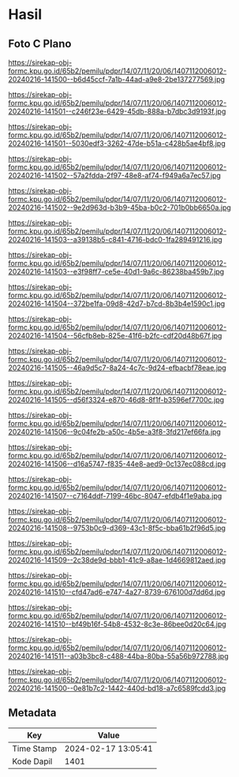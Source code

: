 # Hasil

## Foto C Plano

https://sirekap-obj-formc.kpu.go.id/65b2/pemilu/pdpr/14/07/11/20/06/1407112006012-20240216-141500--b6d45ccf-7a1b-44ad-a9e8-2be137277569.jpg

https://sirekap-obj-formc.kpu.go.id/65b2/pemilu/pdpr/14/07/11/20/06/1407112006012-20240216-141501--c246f23e-6429-45db-888a-b7dbc3d9193f.jpg

https://sirekap-obj-formc.kpu.go.id/65b2/pemilu/pdpr/14/07/11/20/06/1407112006012-20240216-141501--5030edf3-3262-47de-b51a-c428b5ae4bf8.jpg

https://sirekap-obj-formc.kpu.go.id/65b2/pemilu/pdpr/14/07/11/20/06/1407112006012-20240216-141502--57a2fdda-2f97-48e8-af74-f949a6a7ec57.jpg

https://sirekap-obj-formc.kpu.go.id/65b2/pemilu/pdpr/14/07/11/20/06/1407112006012-20240216-141502--9e2d963d-b3b9-45ba-b0c2-701b0bb6650a.jpg

https://sirekap-obj-formc.kpu.go.id/65b2/pemilu/pdpr/14/07/11/20/06/1407112006012-20240216-141503--a39138b5-c841-4716-bdc0-1fa289491216.jpg

https://sirekap-obj-formc.kpu.go.id/65b2/pemilu/pdpr/14/07/11/20/06/1407112006012-20240216-141503--e3f98ff7-ce5e-40d1-9a6c-86238ba459b7.jpg

https://sirekap-obj-formc.kpu.go.id/65b2/pemilu/pdpr/14/07/11/20/06/1407112006012-20240216-141504--372be1fa-09d8-42d7-b7cd-8b3b4e1590c1.jpg

https://sirekap-obj-formc.kpu.go.id/65b2/pemilu/pdpr/14/07/11/20/06/1407112006012-20240216-141504--56cfb8eb-825e-41f6-b2fc-cdf20d48b67f.jpg

https://sirekap-obj-formc.kpu.go.id/65b2/pemilu/pdpr/14/07/11/20/06/1407112006012-20240216-141505--46a9d5c7-8a24-4c7c-9d24-efbacbf78eae.jpg

https://sirekap-obj-formc.kpu.go.id/65b2/pemilu/pdpr/14/07/11/20/06/1407112006012-20240216-141505--d56f3324-e870-46d8-8f1f-b3596ef7700c.jpg

https://sirekap-obj-formc.kpu.go.id/65b2/pemilu/pdpr/14/07/11/20/06/1407112006012-20240216-141506--9c04fe2b-a50c-4b5e-a3f8-3fd217ef66fa.jpg

https://sirekap-obj-formc.kpu.go.id/65b2/pemilu/pdpr/14/07/11/20/06/1407112006012-20240216-141506--d16a5747-f835-44e8-aed9-0c137ec088cd.jpg

https://sirekap-obj-formc.kpu.go.id/65b2/pemilu/pdpr/14/07/11/20/06/1407112006012-20240216-141507--c7164ddf-7199-46bc-8047-efdb4f1e9aba.jpg

https://sirekap-obj-formc.kpu.go.id/65b2/pemilu/pdpr/14/07/11/20/06/1407112006012-20240216-141508--9753b0c9-d369-43c1-8f5c-bba61b2f96d5.jpg

https://sirekap-obj-formc.kpu.go.id/65b2/pemilu/pdpr/14/07/11/20/06/1407112006012-20240216-141509--2c38de9d-bbb1-41c9-a8ae-1d4669812aed.jpg

https://sirekap-obj-formc.kpu.go.id/65b2/pemilu/pdpr/14/07/11/20/06/1407112006012-20240216-141510--cfd47ad6-e747-4a27-8739-676100d7dd6d.jpg

https://sirekap-obj-formc.kpu.go.id/65b2/pemilu/pdpr/14/07/11/20/06/1407112006012-20240216-141510--bf49b16f-54b8-4532-8c3e-86bee0d20c64.jpg

https://sirekap-obj-formc.kpu.go.id/65b2/pemilu/pdpr/14/07/11/20/06/1407112006012-20240216-141511--a03b3bc8-c488-44ba-80ba-55a56b972788.jpg

https://sirekap-obj-formc.kpu.go.id/65b2/pemilu/pdpr/14/07/11/20/06/1407112006012-20240216-141500--0e81b7c2-1442-440d-bd18-a7c6589fcdd3.jpg


## Metadata

| Key        | Value               |
| ---------- | ------------------- |
| Time Stamp | 2024-02-17 13:05:41 |
| Kode Dapil | 1401                |



